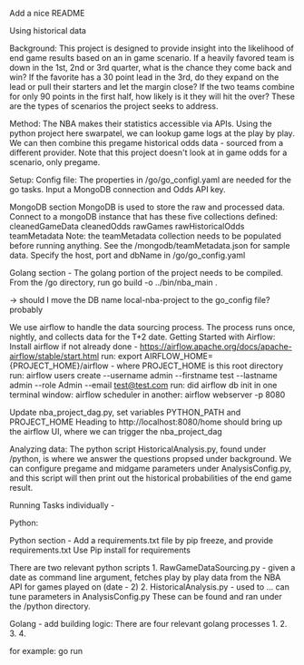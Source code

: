 Add a nice README 

Using historical data

Background:
This project is designed to provide insight into the likelihood of end game results based on an in game scenario. If a heavily favored team is down in the 1st, 2nd or 3rd quarter, what is the chance they come back and win? If the favorite has a 30 point lead in the 3rd, do they expand on the lead or pull their starters and let the margin close? If the two teams combine for only 90 points in the first half, how likely is it they will hit the over? These are the types of scenarios the project seeks to address.

Method: 
The NBA makes their statistics accessible via APIs. Using the python project here swarpatel, we can lookup game logs at the play by play. We can then combine this pregame historical odds data - sourced from a different provider. Note that this project doesn't look at in game odds for a scenario, only pregame.

Setup:
Config file: 
The properties in /go/go_configl.yaml are needed for the go tasks. Input a MongoDB connection and Odds API key. 

MongoDB section
MongoDB is used to store the raw and processed data. Connect to a mongoDB instance that has these five collections defined:
cleanedGameData
cleanedOdds
rawGames
rawHistoricalOdds
teamMetadata
Note: the teamMetadata collection needs to be populated before running anything. See the /mongodb/teamMetadata.json for sample data. Specify the host, port and dbName in /go/go_config.yaml

Golang section - 
The golang portion of the project needs to be compiled. 
From the /go directory, run go build -o ../bin/nba_main .

-> should I move the DB name local-nba-project to the go_config file? probably



We use airflow to handle the data sourcing process. The process runs once, nightly, and collects data for the T+2 date.
Getting Started with Airflow: 
Install airflow if not already done - https://airflow.apache.org/docs/apache-airflow/stable/start.html
run: export AIRFLOW_HOME={PROJECT_HOME}/airflow - where PROJECT_HOME is this root directory
run: airflow users create --username admin --firstname test --lastname admin --role Admin --email test@test.com
run: did airflow db init 
in one terminal window: airflow scheduler 
in another: airflow webserver -p 8080

Update nba_project_dag.py, set variables PYTHON_PATH and PROJECT_HOME
Heading to http://localhost:8080/home should bring up the airflow UI, where we can trigger the nba_project_dag 

Analyzing data: 
The python script HistoricalAnalysis.py, found under /python, is where we answer the questions propsed under background. We can configure pregame and midgame parameters under AnalysisConfig.py, and this script will then print out the historical probabilities of the end game result. 


Running Tasks individually -

Python:

Python section - 
Add a requirements.txt file by pip freeze, and provide requirements.txt
Use Pip install for requirements

There are two relevant python scripts
    1. RawGameDataSourcing.py - given a date as command line argument, fetches play by play data from the NBA API for games played on (date - 2)
    2. HistoricalAnalysis.py - used to ... can tune parameters in AnalysisConfig.py 
These can be found and ran under the /python directory.  

Golang - add building logic:
There are four relevant golang processes
1.
2.
3.
4.

for example: go run 
 


